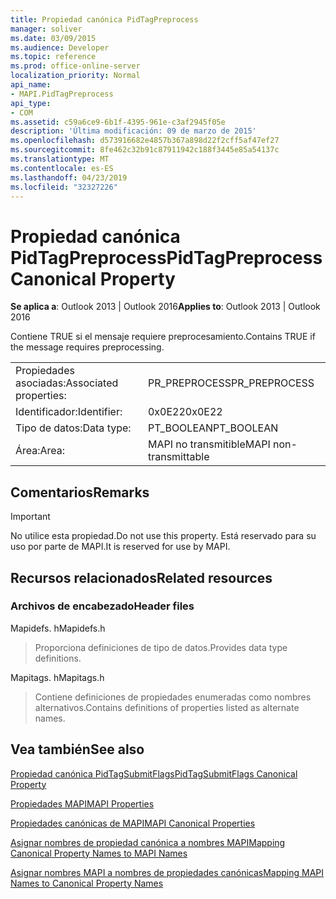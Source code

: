 ```yaml
---
title: Propiedad canónica PidTagPreprocess
manager: soliver
ms.date: 03/09/2015
ms.audience: Developer
ms.topic: reference
ms.prod: office-online-server
localization_priority: Normal
api_name:
- MAPI.PidTagPreprocess
api_type:
- COM
ms.assetid: c59a6ce9-6b1f-4395-961e-c3af2945f05e
description: 'Última modificación: 09 de marzo de 2015'
ms.openlocfilehash: d573916682e4857b367a898d22f2cff5af47ef27
ms.sourcegitcommit: 8fe462c32b91c87911942c188f3445e85a54137c
ms.translationtype: MT
ms.contentlocale: es-ES
ms.lasthandoff: 04/23/2019
ms.locfileid: "32327226"
---
```

# <a name="pidtagpreprocess-canonical-property"></a><span data-ttu-id="20270-103">Propiedad canónica PidTagPreprocess</span><span class="sxs-lookup"><span data-stu-id="20270-103">PidTagPreprocess Canonical Property</span></span>

  
  
<span data-ttu-id="20270-104">**Se aplica a**: Outlook 2013 | Outlook 2016</span><span class="sxs-lookup"><span data-stu-id="20270-104">**Applies to**: Outlook 2013 | Outlook 2016</span></span> 
  
<span data-ttu-id="20270-105">Contiene TRUE si el mensaje requiere preprocesamiento.</span><span class="sxs-lookup"><span data-stu-id="20270-105">Contains TRUE if the message requires preprocessing.</span></span>
  
|||
|:-----|:-----|
|<span data-ttu-id="20270-106">Propiedades asociadas:</span><span class="sxs-lookup"><span data-stu-id="20270-106">Associated properties:</span></span>  <br/> |<span data-ttu-id="20270-107">PR_PREPROCESS</span><span class="sxs-lookup"><span data-stu-id="20270-107">PR_PREPROCESS</span></span>  <br/> |
|<span data-ttu-id="20270-108">Identificador:</span><span class="sxs-lookup"><span data-stu-id="20270-108">Identifier:</span></span>  <br/> |<span data-ttu-id="20270-109">0x0E22</span><span class="sxs-lookup"><span data-stu-id="20270-109">0x0E22</span></span>  <br/> |
|<span data-ttu-id="20270-110">Tipo de datos:</span><span class="sxs-lookup"><span data-stu-id="20270-110">Data type:</span></span>  <br/> |<span data-ttu-id="20270-111">PT_BOOLEAN</span><span class="sxs-lookup"><span data-stu-id="20270-111">PT_BOOLEAN</span></span>  <br/> |
|<span data-ttu-id="20270-112">Área:</span><span class="sxs-lookup"><span data-stu-id="20270-112">Area:</span></span>  <br/> |<span data-ttu-id="20270-113">MAPI no transmitible</span><span class="sxs-lookup"><span data-stu-id="20270-113">MAPI non-transmittable</span></span>  <br/> |
   
## <a name="remarks"></a><span data-ttu-id="20270-114">Comentarios</span><span class="sxs-lookup"><span data-stu-id="20270-114">Remarks</span></span>

> [!IMPORTANT]
> <span data-ttu-id="20270-115">No utilice esta propiedad.</span><span class="sxs-lookup"><span data-stu-id="20270-115">Do not use this property.</span></span> <span data-ttu-id="20270-116">Está reservado para su uso por parte de MAPI.</span><span class="sxs-lookup"><span data-stu-id="20270-116">It is reserved for use by MAPI.</span></span> 
  
## <a name="related-resources"></a><span data-ttu-id="20270-117">Recursos relacionados</span><span class="sxs-lookup"><span data-stu-id="20270-117">Related resources</span></span>

### <a name="header-files"></a><span data-ttu-id="20270-118">Archivos de encabezado</span><span class="sxs-lookup"><span data-stu-id="20270-118">Header files</span></span>

<span data-ttu-id="20270-119">Mapidefs. h</span><span class="sxs-lookup"><span data-stu-id="20270-119">Mapidefs.h</span></span>
  
> <span data-ttu-id="20270-120">Proporciona definiciones de tipo de datos.</span><span class="sxs-lookup"><span data-stu-id="20270-120">Provides data type definitions.</span></span>
    
<span data-ttu-id="20270-121">Mapitags. h</span><span class="sxs-lookup"><span data-stu-id="20270-121">Mapitags.h</span></span>
  
> <span data-ttu-id="20270-122">Contiene definiciones de propiedades enumeradas como nombres alternativos.</span><span class="sxs-lookup"><span data-stu-id="20270-122">Contains definitions of properties listed as alternate names.</span></span>
    
## <a name="see-also"></a><span data-ttu-id="20270-123">Vea también</span><span class="sxs-lookup"><span data-stu-id="20270-123">See also</span></span>



[<span data-ttu-id="20270-124">Propiedad canónica PidTagSubmitFlags</span><span class="sxs-lookup"><span data-stu-id="20270-124">PidTagSubmitFlags Canonical Property</span></span>](pidtagsubmitflags-canonical-property.md)


[<span data-ttu-id="20270-125">Propiedades MAPI</span><span class="sxs-lookup"><span data-stu-id="20270-125">MAPI Properties</span></span>](mapi-properties.md)
  
[<span data-ttu-id="20270-126">Propiedades canónicas de MAPI</span><span class="sxs-lookup"><span data-stu-id="20270-126">MAPI Canonical Properties</span></span>](mapi-canonical-properties.md)
  
[<span data-ttu-id="20270-127">Asignar nombres de propiedad canónica a nombres MAPI</span><span class="sxs-lookup"><span data-stu-id="20270-127">Mapping Canonical Property Names to MAPI Names</span></span>](mapping-canonical-property-names-to-mapi-names.md)
  
[<span data-ttu-id="20270-128">Asignar nombres MAPI a nombres de propiedades canónicas</span><span class="sxs-lookup"><span data-stu-id="20270-128">Mapping MAPI Names to Canonical Property Names</span></span>](mapping-mapi-names-to-canonical-property-names.md)

